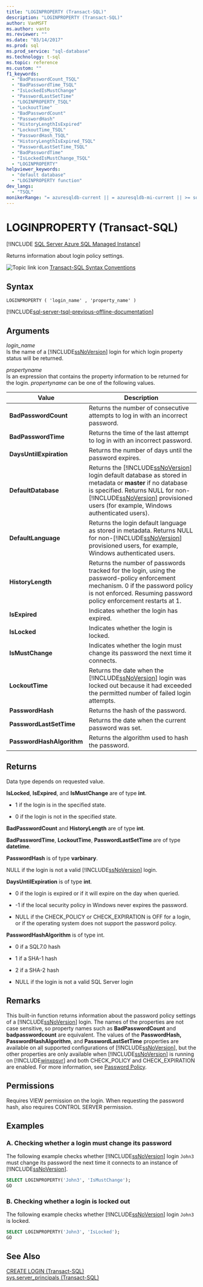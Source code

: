 ```yaml
---
title: "LOGINPROPERTY (Transact-SQL)"
description: "LOGINPROPERTY (Transact-SQL)"
author: VanMSFT
ms.author: vanto
ms.reviewer: ""
ms.date: "03/14/2017"
ms.prod: sql
ms.prod_service: "sql-database"
ms.technology: t-sql
ms.topic: reference
ms.custom: ""
f1_keywords:
  - "BadPasswordCount_TSQL"
  - "BadPasswordTime_TSQL"
  - "IsLockedIsMustChange"
  - "PasswordLastSetTime"
  - "LOGINPROPERTY_TSQL"
  - "LockoutTime"
  - "BadPasswordCount"
  - "PasswordHash"
  - "HistoryLengthIsExpired"
  - "LockoutTime_TSQL"
  - "PasswordHash_TSQL"
  - "HistoryLengthIsExpired_TSQL"
  - "PasswordLastSetTime_TSQL"
  - "BadPasswordTime"
  - "IsLockedIsMustChange_TSQL"
  - "LOGINPROPERTY"
helpviewer_keywords:
  - "default database"
  - "LOGINPROPERTY function"
dev_langs:
  - "TSQL"
monikerRange: "= azuresqldb-current || = azuresqldb-mi-current || >= sql-server-2016 || >= sql-server-linux-2017 || = azure-sqldw-latest"
---
```

# LOGINPROPERTY (Transact-SQL)
[!INCLUDE [SQL Server Azure SQL Managed Instance](../../includes/applies-to-version/sql-asdbmi.md)]

  Returns information about login policy settings.  
  
 ![Topic link icon](../../database-engine/configure-windows/media/topic-link.gif "Topic link icon") [Transact-SQL Syntax Conventions](../../t-sql/language-elements/transact-sql-syntax-conventions-transact-sql.md)  
  
## Syntax  
  
```syntaxsql
LOGINPROPERTY ( 'login_name' , 'property_name' )  
```  
  
[!INCLUDE[sql-server-tsql-previous-offline-documentation](../../includes/sql-server-tsql-previous-offline-documentation.md)]

## Arguments
 *login_name*  
 Is the name of a [!INCLUDE[ssNoVersion](../../includes/ssnoversion-md.md)] login for which login property status will be returned.  
  
 *propertyname*  
 Is an expression that contains the property information to be returned for the login. *propertyname* can be one of the following values.  
  
|Value|Description|  
|-----------|-----------------|  
|**BadPasswordCount**|Returns the number of consecutive attempts to log in with an incorrect password.|  
|**BadPasswordTime**|Returns the time of the last attempt to log in with an incorrect password.|  
|**DaysUntilExpiration**|Returns the number of days until the password expires.|  
|**DefaultDatabase**|Returns the [!INCLUDE[ssNoVersion](../../includes/ssnoversion-md.md)] login default database as stored in metadata or **master** if no database is specified. Returns NULL for non-[!INCLUDE[ssNoVersion](../../includes/ssnoversion-md.md)] provisioned users (for example, Windows authenticated users).|  
|**DefaultLanguage**|Returns the login default language as stored in metadata. Returns NULL for non-[!INCLUDE[ssNoVersion](../../includes/ssnoversion-md.md)] provisioned users, for example, Windows authenticated users.|  
|**HistoryLength**|Returns the number of passwords tracked for the login, using the password-policy enforcement mechanism. 0 if the password policy is not enforced. Resuming password policy enforcement restarts at 1.|  
|**IsExpired**|Indicates whether the login has expired.|  
|**IsLocked**|Indicates whether the login is locked.|  
|**IsMustChange**|Indicates whether the login must change its password the next time it connects.|  
|**LockoutTime**|Returns the date when the [!INCLUDE[ssNoVersion](../../includes/ssnoversion-md.md)] login was locked out because it had exceeded the permitted number of failed login attempts.|  
|**PasswordHash**|Returns the hash of the password.|  
|**PasswordLastSetTime**|Returns the date when the current password was set.|  
|**PasswordHashAlgorithm**|Returns the algorithm used to hash the password.|  
  
## Returns  
 Data type depends on requested value.  
  
 **IsLocked**, **IsExpired**, and **IsMustChange** are of type **int**.  
  
-   1 if the login is in the specified state.  
  
-   0 if the login is not in the specified state.  
  
 **BadPasswordCount** and **HistoryLength** are of type **int**.  
  
 **BadPasswordTime**, **LockoutTime**, **PasswordLastSetTime** are of type **datetime**.  
  
 **PasswordHash** is of type **varbinary**.  
  
 NULL if the login is not a valid [!INCLUDE[ssNoVersion](../../includes/ssnoversion-md.md)] login.  
  
 **DaysUntilExpiration** is of type **int**.  
  
-   0 if the login is expired or if it will expire on the day when queried.  
  
-   -1 if the local security policy in Windows never expires the password.  
  
-   NULL if the CHECK_POLICY or CHECK_EXPIRATION is OFF for a login, or if the operating system does not support the password policy.  
  
 **PasswordHashAlgorithm** is of type int.  
  
-   0 if a SQL7.0 hash  
  
-   1 if a SHA-1 hash  
  
-   2 if a SHA-2 hash  
  
-   NULL if the login is not a valid SQL Server login  
  
## Remarks  
 This built-in function returns information about the password policy settings of a [!INCLUDE[ssNoVersion](../../includes/ssnoversion-md.md)] login. The names of the properties are not case sensitive, so property names such as **BadPasswordCount** and **badpasswordcount** are equivalent. The values of the **PasswordHash, PasswordHashAlgorithm**, and **PasswordLastSetTime** properties are available on all supported configurations of [!INCLUDE[ssNoVersion](../../includes/ssnoversion-md.md)], but the other properties are only available when [!INCLUDE[ssNoVersion](../../includes/ssnoversion-md.md)] is running on [!INCLUDE[winxpsvr](../../includes/winxpsvr-md.md)] and both CHECK_POLICY and CHECK_EXPIRATION are enabled. For more information, see [Password Policy](../../relational-databases/security/password-policy.md).  
  
## Permissions  
 Requires VIEW permission on the login. When requesting the password hash, also requires CONTROL SERVER permission.  
  
## Examples  
  
### A. Checking whether a login must change its password  
 The following example checks whether [!INCLUDE[ssNoVersion](../../includes/ssnoversion-md.md)] login `John3` must change its password the next time it connects to an instance of [!INCLUDE[ssNoVersion](../../includes/ssnoversion-md.md)].  
  
```sql  
SELECT LOGINPROPERTY('John3', 'IsMustChange');  
GO  
```  
  
### B. Checking whether a login is locked out  
 The following example checks whether [!INCLUDE[ssNoVersion](../../includes/ssnoversion-md.md)] login `John3` is locked.  
  
```sql  
SELECT LOGINPROPERTY('John3', 'IsLocked');  
GO  
```  
  
## See Also  
 [CREATE LOGIN &#40;Transact-SQL&#41;](../../t-sql/statements/create-login-transact-sql.md)   
 [sys.server_principals &#40;Transact-SQL&#41;](../../relational-databases/system-catalog-views/sys-server-principals-transact-sql.md)  
  
  
